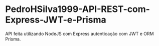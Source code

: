 # PedroHSilva1999-API-REST-com-Express-JWT-e-Prisma
API feita utilizando NodeJS com Express autenticação com JWT e ORM Prisma. 

